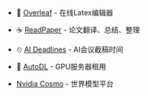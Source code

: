 
+ 🍃 [Overleaf](https://www.overleaf.com/) - 在线Latex编辑器
+ ☕ [ReadPaper](https://pay.readpaper.com/home/) - 论文翻译、总结、整理

+ ⏲ [AI Deadlines](https://aideadlin.es/?sub=ML,CV,CG,NLP,RO,SP,DM,AP,KR,HCI) -  AI会议截稿时间
+ 🧿 [AutoDL](https://www.autodl.com/home) - GPU服务器租用

+ [Nvidia Cosmo](https://www.nvidia.com/en-sg/ai/cosmos/) - 世界模型平台